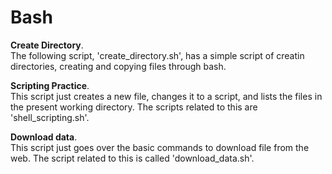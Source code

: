 # Bash

**Create Directory**.         
The following script, 'create_directory.sh', has a simple script of creatin directories, creating and copying files through bash.     

**Scripting Practice**.        
This script just creates a new file, changes it to a script, and lists the files in the present working directory. The scripts related to this are 'shell_scripting.sh'.        

**Download data**.        
This script just goes over the basic commands to download file from the web. The script related to this is called 'download_data.sh'.

